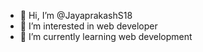 - 👋 Hi, I’m @JayaprakashS18
- 👀 I’m interested in web developer
- 🌱 I’m currently learning web development
